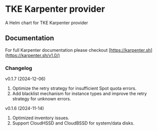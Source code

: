 # TKE Karpenter provider

A Helm chart for TKE Karpenter provider

## Documentation

For full Karpenter documentation please checkout [https://karpenter.sh](https://karpenter.sh/v1.0/)

### Changelog
v0.1.7 (2024-12-06)
1. Optimize the retry strategy for insufficient Spot quota errors.
2. Add blacklist mechanism for instance types and improve the retry strategy for unknown errors.

v0.1.6 (2024-11-14)
1. Optimized inventory issues.
2. Support CloudHSSD and CloudBSSD for system/data disks.
